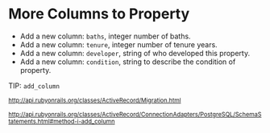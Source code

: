 # More Columns to Property

- Add a new column: `baths`, integer number of baths.
- Add a new column: `tenure`, integer number of tenure years.
- Add a new column: `developer`, string of who developed this property.
- Add a new column: `condition`, string to describe the condition of property.

TIP: `add_column`

<sup>http://api.rubyonrails.org/classes/ActiveRecord/Migration.html</sup>

<sup>http://api.rubyonrails.org/classes/ActiveRecord/ConnectionAdapters/PostgreSQL/SchemaStatements.html#method-i-add_column</sup>
